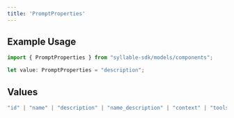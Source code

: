 ```yaml
---
title: 'PromptProperties'
---
```


## Example Usage

```typescript
import { PromptProperties } from "syllable-sdk/models/components";

let value: PromptProperties = "description";
```

## Values

```typescript
"id" | "name" | "description" | "name_description" | "context" | "tools" | "llm_config" | "last_updated" | "last_updated_by" | "agent_count"
```